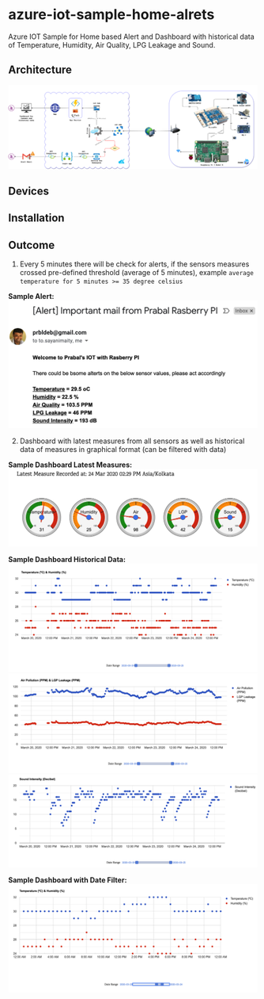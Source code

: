 # azure-iot-sample-home-alrets

Azure IOT Sample for Home based Alert and Dashboard with historical data of Temperature, Humidity, Air Quality, LPG Leakage and Sound.

## Architecture
![Alert Email](Docs/images/architecture.png)

## Devices


## Installation


## Outcome

1. Every 5 minutes there will be check for alerts, if the sensors measures crossed pre-defined threshold (average of 5 minutes), example `average temperature for 5 minutes >= 35 degree celsius`

**Sample Alert:**
![Alert Email](Docs/images/alert.png)

2. Dashboard with latest measures from all sensors as well as historical data of measures in graphical format (can be filtered with data)

**Sample Dashboard Latest Measures:**
![Alert Email](Docs/images/dashboard_1.png)

**Sample Dashboard Historical Data:**
![Alert Email](Docs/images/dashboard_2.png)
![Alert Email](Docs/images/dashboard_3.png)
![Alert Email](Docs/images/dashboard_4.png)

**Sample Dashboard with Date Filter:**
![Alert Email](Docs/images/dashboard_2_filter.png)